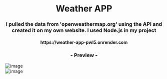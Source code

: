 <h1 align="center">Weather APP</h1>
<h3 align="center">I pulled the data from 'openweathermap.org' using the API and created it on my own website. I used Node.js in my project</h3>
<h4 align="center">https://weather-app-pwl5.onrender.com</h4>
<h3 align="center">- Preview -</h3>

![image](https://github.com/yunusolcar/weatherApp/assets/94309613/e4c048e5-c247-47b2-881e-9501e99c1432)
<br>
![image](https://github.com/yunusolcar/weatherApp/assets/94309613/c7f2140a-0ba0-4811-8690-d68258819990)
